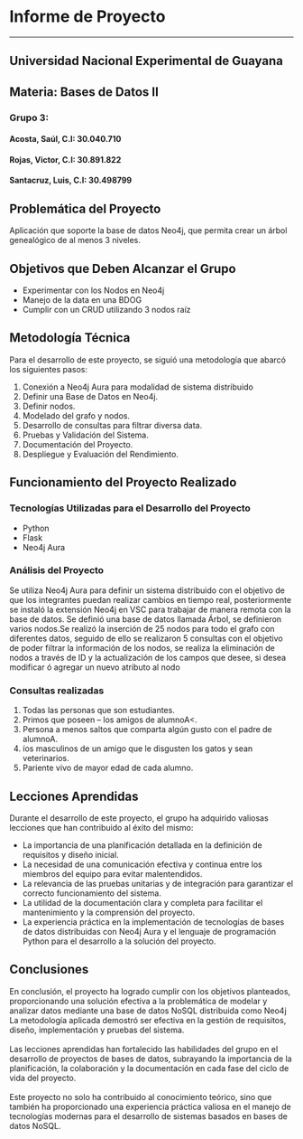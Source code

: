   <h1>Informe de Proyecto</h1>
  <hr>
  <div class="center">
    <h2>Universidad Nacional Experimental de Guayana</h2>
    <h2>Materia: Bases de Datos II</h2>
    <h3>Grupo 3:</h3>
    <h4>Acosta, Saúl, C.I: 30.040.710</h4>
    <h4>Rojas, Victor, C.I: 30.891.822</h4>
    <h4>Santacruz, Luis, C.I: 30.498799</h4>
  </div>


  <h2>Problemática del Proyecto</h2>
      <p>Aplicación que soporte la base de datos Neo4j, que permita crear un árbol genealógico de al menos 3 niveles.</p>


  <h2 class="decoracion">Objetivos que Deben Alcanzar el Grupo</h2>
      <div class="list">
        <ul>
          <li>
            Experimentar con los Nodos en Neo4j
          </li>
          <li>
            Manejo de la data en una BDOG
          </li>
          <li>
            Cumplir con un CRUD utilizando 3 nodos raíz
          </li>
        </ul>
      </div>

 <h2 class="decoracion">Metodología Técnica</h2>
      <p>
        Para el desarrollo de este proyecto, se siguió una metodología que abarcó los siguientes pasos:
      </p>
      <div class="list">
        <ol>
          <li>Conexión a Neo4j Aura para modalidad de sistema distribuido</li>
          <li>Definir una Base de Datos en Neo4j.</li>
          <li>Definir nodos.</li>
          <li>Modelado del grafo y nodos.</li>
          <li>Desarrollo de consultas para filtrar diversa data.</li>
          <li>Pruebas y Validación del Sistema.</li>
          <li>Documentación del Proyecto.</li>
          <li>Despliegue y Evaluación del Rendimiento.</li>
        </ol>
      </div>

 <h2 class="decoracion">Funcionamiento del Proyecto Realizado</h2>
      <h3 class="sec">Tecnologías Utilizadas para el Desarrollo del Proyecto</h3>
      <div class="list">
        <ul>
          <li>Python</li>
          <li>Flask</li>
          <li>Neo4j Aura</li>
        </ul>
  
  <h3 class="sec">Análisis del Proyecto</h3>
      <p>Se utiliza Neo4j Aura para definir un sistema distribuido con el objetivo de que los integrantes puedan realizar cambios en tiempo real, posteriormente se instaló la extensión Neo4j en VSC para trabajar de manera remota con la base de datos. Se definió una base de datos llamada Árbol, se definieron varios nodos.Se realizó la inserción de 25 nodos para todo el grafo con diferentes datos, seguido de ello se realizaron 5 consultas con el objetivo de poder filtrar la información de los nodos, se realiza la eliminación de nodos a través de ID y la actualización de los campos que desee, si desea modificar ó agregar un nuevo atributo al nodo<br>
      </p>

   <h3>Consultas realizadas</h3>

   <ol>
    <li>Todas las personas que son estudiantes.</li>
    <li>Primos que poseen – los amigos de alumnoA<.</li>
    <li>Persona a menos saltos que comparta algún gusto con el padre de alumnoA.</li>
    <li>íos masculinos de un amigo que le disgusten los gatos y sean veterinarios.</li>
    <li>Pariente vivo de mayor edad de cada alumno.</li>
   </ol>


  <h2 class="decoracion">Lecciones Aprendidas</h2>
      <p>
        Durante el desarrollo de este proyecto, el grupo ha adquirido valiosas lecciones que han contribuido al éxito del mismo:
      </p>

 <ul>
        <li>La importancia de una planificación detallada en la definición de requisitos y diseño inicial.</li>
          <li>La necesidad de una comunicación efectiva y continua entre los miembros del equipo para evitar malentendidos.</li>
          <li>La relevancia de las pruebas unitarias y de integración para garantizar el correcto funcionamiento del sistema.</li>
          <li>La utilidad de la documentación clara y completa para facilitar el mantenimiento y la comprensión del proyecto.</li>
          <li>La experiencia práctica en la implementación de tecnologías de bases de datos distribuidas con Neo4j Aura y el lenguaje de programación Python para el desarrollo a la solución del proyecto.</li>
        </ul>

   <h2 class="decoracion">Conclusiones</h2>
      <p>
        En conclusión, el proyecto ha logrado cumplir con los objetivos planteados, proporcionando una solución efectiva a la
        problemática de modelar y analizar datos mediante una base de datos NoSQL distribuida como Neo4j La metodología aplicada
        demostró ser efectiva en la gestión de requisitos, diseño, implementación y pruebas del sistema.
        <br><br>
        Las lecciones aprendidas han fortalecido las habilidades del grupo en el desarrollo de proyectos de bases de datos,
        subrayando la importancia de la planificación, la colaboración y la documentación en cada fase del ciclo de vida del
        proyecto.
        <br><br>
        Este proyecto no solo ha contribuido al conocimiento teórico, sino que también ha proporcionado una experiencia práctica
        valiosa en el manejo de tecnologías modernas para el desarrollo de sistemas basados en bases de datos NoSQL.
      </p>
  
